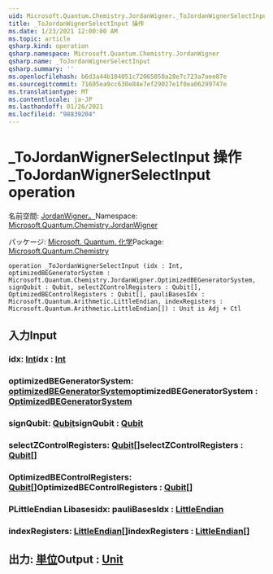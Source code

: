 ```yaml
---
uid: Microsoft.Quantum.Chemistry.JordanWigner._ToJordanWignerSelectInput
title: _ToJordanWignerSelectInput 操作
ms.date: 1/23/2021 12:00:00 AM
ms.topic: article
qsharp.kind: operation
qsharp.namespace: Microsoft.Quantum.Chemistry.JordanWigner
qsharp.name: _ToJordanWignerSelectInput
qsharp.summary: ''
ms.openlocfilehash: b6d3a44b184051c72065050a28e7c723a7aee87e
ms.sourcegitcommit: 71605ea9cc630e84e7ef29027e1f0ea06299747e
ms.translationtype: MT
ms.contentlocale: ja-JP
ms.lasthandoff: 01/26/2021
ms.locfileid: "98839204"
---
```

# <a name="_tojordanwignerselectinput-operation"></a><span data-ttu-id="5db53-102">_ToJordanWignerSelectInput 操作</span><span class="sxs-lookup"><span data-stu-id="5db53-102">_ToJordanWignerSelectInput operation</span></span>

<span data-ttu-id="5db53-103">名前空間: [JordanWigner。](xref:Microsoft.Quantum.Chemistry.JordanWigner)</span><span class="sxs-lookup"><span data-stu-id="5db53-103">Namespace: [Microsoft.Quantum.Chemistry.JordanWigner](xref:Microsoft.Quantum.Chemistry.JordanWigner)</span></span>

<span data-ttu-id="5db53-104">パッケージ: [Microsoft. Quantum. 化学](https://nuget.org/packages/Microsoft.Quantum.Chemistry)</span><span class="sxs-lookup"><span data-stu-id="5db53-104">Package: [Microsoft.Quantum.Chemistry](https://nuget.org/packages/Microsoft.Quantum.Chemistry)</span></span>




```qsharp
operation _ToJordanWignerSelectInput (idx : Int, optimizedBEGeneratorSystem : Microsoft.Quantum.Chemistry.JordanWigner.OptimizedBEGeneratorSystem, signQubit : Qubit, selectZControlRegisters : Qubit[], OptimizedBEControlRegisters : Qubit[], pauliBasesIdx : Microsoft.Quantum.Arithmetic.LittleEndian, indexRegisters : Microsoft.Quantum.Arithmetic.LittleEndian[]) : Unit is Adj + Ctl
```


## <a name="input"></a><span data-ttu-id="5db53-105">入力</span><span class="sxs-lookup"><span data-stu-id="5db53-105">Input</span></span>

### <a name="idx--int"></a><span data-ttu-id="5db53-106">idx: [Int](xref:microsoft.quantum.lang-ref.int)</span><span class="sxs-lookup"><span data-stu-id="5db53-106">idx : [Int](xref:microsoft.quantum.lang-ref.int)</span></span>




### <a name="optimizedbegeneratorsystem--optimizedbegeneratorsystem"></a><span data-ttu-id="5db53-107">optimizedBEGeneratorSystem: [optimizedBEGeneratorSystem](xref:Microsoft.Quantum.Chemistry.JordanWigner.OptimizedBEGeneratorSystem)</span><span class="sxs-lookup"><span data-stu-id="5db53-107">optimizedBEGeneratorSystem : [OptimizedBEGeneratorSystem](xref:Microsoft.Quantum.Chemistry.JordanWigner.OptimizedBEGeneratorSystem)</span></span>




### <a name="signqubit--qubit"></a><span data-ttu-id="5db53-108">signQubit: [Qubit](xref:microsoft.quantum.lang-ref.qubit)</span><span class="sxs-lookup"><span data-stu-id="5db53-108">signQubit : [Qubit](xref:microsoft.quantum.lang-ref.qubit)</span></span>




### <a name="selectzcontrolregisters--qubit"></a><span data-ttu-id="5db53-109">selectZControlRegisters: [Qubit](xref:microsoft.quantum.lang-ref.qubit)[]</span><span class="sxs-lookup"><span data-stu-id="5db53-109">selectZControlRegisters : [Qubit](xref:microsoft.quantum.lang-ref.qubit)[]</span></span>




### <a name="optimizedbecontrolregisters--qubit"></a><span data-ttu-id="5db53-110">OptimizedBEControlRegisters: [Qubit](xref:microsoft.quantum.lang-ref.qubit)[]</span><span class="sxs-lookup"><span data-stu-id="5db53-110">OptimizedBEControlRegisters : [Qubit](xref:microsoft.quantum.lang-ref.qubit)[]</span></span>




### <a name="paulibasesidx--littleendian"></a><span data-ttu-id="5db53-111">PLittleEndian Libasesidx: [](xref:Microsoft.Quantum.Arithmetic.LittleEndian)</span><span class="sxs-lookup"><span data-stu-id="5db53-111">pauliBasesIdx : [LittleEndian](xref:Microsoft.Quantum.Arithmetic.LittleEndian)</span></span>




### <a name="indexregisters--littleendian"></a><span data-ttu-id="5db53-112">indexRegisters: [LittleEndian](xref:Microsoft.Quantum.Arithmetic.LittleEndian)[]</span><span class="sxs-lookup"><span data-stu-id="5db53-112">indexRegisters : [LittleEndian](xref:Microsoft.Quantum.Arithmetic.LittleEndian)[]</span></span>





## <a name="output--unit"></a><span data-ttu-id="5db53-113">出力: [単位](xref:microsoft.quantum.lang-ref.unit)</span><span class="sxs-lookup"><span data-stu-id="5db53-113">Output : [Unit](xref:microsoft.quantum.lang-ref.unit)</span></span>

